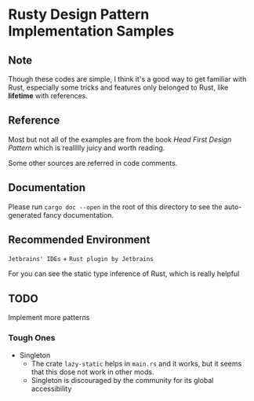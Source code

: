 # Rusty Design Pattern Implementation Samples

## Note

Though these codes are simple, I think it's a good way to get familiar with Rust, especially some tricks and features only belonged to Rust, like **lifetime** with references. 

## Reference

Most but not all of the examples are from the book *Head First Design Pattern* which is reallllly juicy and worth reading.

Some other sources are referred in code comments.

## Documentation

Please run `cargo doc --open` in the root of this directory to see the auto-generated fancy documentation.

## Recommended Environment

`Jetbrains' IDEs` + `Rust plugin by Jetbrains`

For you can see the static type inference of Rust, which is really helpful

## TODO

Implement more patterns

### Tough Ones

* Singleton
  * The crate `lazy-static` helps in `main.rs` and it works, but it seems that this dose not work in other mods.
  * Singleton is discouraged by the community for its global accessibility